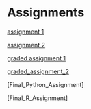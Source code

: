 # Assignments
[assignment 1](https://github.com/Luuk1998/Assignments/blob/master/assignment3%20(6).ipynb)

[assignment 2](https://github.com/Luuk1998/Assignments/blob/master/assignment4%20(2).ipynb)

[graded assignment 1](https://github.com/Luuk1998/Assignments/blob/master/Graded_assignment1%20(2).ipynb)

[graded_assignment_2](https://github.com/Luuk1998/Assignments/blob/master/Graded_assignment_2%20(2).ipynb)

[Final_Python_Assignment]

[Final_R_Assignment]
